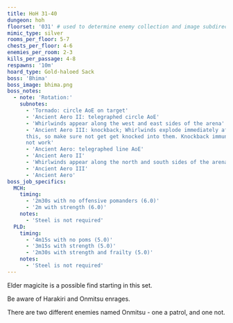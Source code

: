 ```yaml
---
title: HoH 31-40
dungeon: hoh
floorset: '031' # used to determine enemy collection and image subdirectory
mimic_type: silver
rooms_per_floor: 5-7
chests_per_floor: 4-6
enemies_per_room: 2-3
kills_per_passage: 4-8
respawns: '10m'
hoard_type: Gold-haloed Sack
boss: 'Bhima'
boss_image: bhima.png
boss_notes:
  - note: 'Rotation:'
    subnotes:
      - 'Tornado: circle AoE on target'
      - 'Ancient Aero II: telegraphed circle AoE'
      - 'Whirlwinds appear along the west and east sides of the arena'
      - 'Ancient Aero III: knockback; Whirlwinds explode immediately after
      this, so make sure not get get knocked into them. Knockback immunity does
      not work'
      - 'Ancient Aero: telegraphed line AoE'
      - 'Ancient Aero II'
      - 'Whirlwinds appear along the north and south sides of the arena'
      - 'Ancient Aero III'
      - 'Ancient Aero'
boss_job_specifics:
  MCH:
    timing:
      - '2m30s with no offensive pomanders (6.0)'
      - '2m with strength (6.0)'
    notes:
      - 'Steel is not required'
  PLD:
    timing:
      - '4m15s with no poms (5.0)'
      - '3m15s with strength (5.0)'
      - '2m30s with strength and frailty (5.0)'
    notes:
      - 'Steel is not required'
---
```


Elder magicite is a possible find starting in this set.

Be aware of Harakiri and Onmitsu enrages.

There are two different enemies named Onmitsu - one a patrol, and one not.
